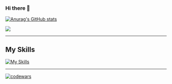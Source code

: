 ### Hi there 👋



[![Anurag's GitHub stats](https://github-readme-stats.vercel.app/api?username=denisamirov)](https://github-readme-stats.vercel.app/api?username=denisamirov&hide=contribs,prs)

![](https://komarev.com/ghpvc/?username=denisamirov)

---

## My Skills
[![My Skills](https://skillicons.dev/icons?i=js,html,css,wasm)](https://skillicons.dev)

---

[![codewars](https://www.codewars.com/users/denisamirov/badges/large)](https://www.codewars.com/users/denisamirov)